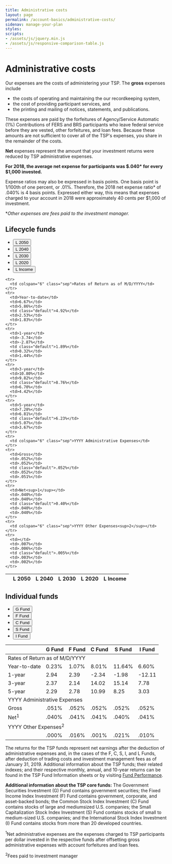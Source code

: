 ```yaml
---
title: Administrative costs
layout: page
permalink: /account-basics/administrative-costs/
sidenav: manage-your-plan
styles:
scripts:
- /assets/js/jquery.min.js
- /assets/js/responsive-comparison-table.js
---
```


# Administrative costs

Our expenses are the costs of administering your TSP. The **gross** expenses include

* the costs of operating and maintaining the our recordkeeping system,
* the cost of providing participant services, and
* the printing and mailing of notices, statements, and publications.

These expenses are paid by the forfeitures of Agency/Service Automatic (1%) Contributions of FERS and BRS participants who leave federal service before they are vested, other forfeitures, and loan fees. Because these amounts are not sufficient to cover all of the TSP's expenses, you share in the remainder of the costs.

**Net** expenses represent the amount that your investment returns were reduced by TSP administrative expenses.

__For 2018, the average net expense for participants was $.040* for every $1,000 invested.__

Expense ratios may also be expressed in basis points. One basis point is 1/100th of one percent, or .01%. Therefore, the 2018 net expense ratio* of .040% is 4 basis points. Expressed either way, this means that expenses charged to your account in 2018 were approximately 40 cents per $1,000 of investment.

\*_Other expenses are fees paid to the investment manager._

<!-- DIRTY Responsive pricing table HTML -->

<section class="comparison" markdown="1">

## Lifecycle funds

<ul class="funds">
  <li>
    <button>L 2050</button>
  </li>
  <li>
    <button>L 2040</button>
  </li>
  <li class="active">
    <button>L 2030</button>
  </li>
  <li>
    <button>L 2020</button>
  </li>
  <li>
    <button>L Income</button>
  </li>
  </ul>

<table>
  <thead>
    <tr>
      <th class="hide"></th>
      <th class="bg-blue">L 2050</th>
      <th class="bg-blue">L 2040</th>
      <th class="bg-blue default">L 2030</th>
      <th class="bg-blue">L 2020</th>
      <th class="bg-blue">L Income</th>
    </tr>
  </thead>
  <tbody>

    <tr>
      <td colspan="6" class="sep">Rates of Return as of M/D/YYYY</td>
    </tr>
    <tr>
      <td>Year-to-date</td>
      <td>6.67%</td>
      <td>5.86%</td>
      <td class="default">4.92%</td>
      <td>2.53%</td>
      <td>1.83%</td>
    </tr>
    <tr>
      <td>1-year</td>
      <td>-3.74</td>
      <td>-2.87%</td>
      <td class="default">1.89%</td>
      <td>0.32%</td>
      <td>1.44%</td>
    </tr>
    <tr>
      <td>3-year</td>
      <td>10.80%</td>
      <td>9.82%</td>
      <td class="default">8.76%</td>
      <td>6.70%</td>
      <td>4.42%</td>
    </tr>
    <tr>
      <td>5-year</td>
      <td>7.28%</td>
      <td>6.81%</td>
      <td class="default">6.23%</td>
      <td>5.07%</td>
      <td>3.67%</td>
    </tr>
    <tr>
      <td colspan="6" class="sep">YYYY Administrative Expenses</td>
    </tr>
    <tr>
      <td>Gross</td>
      <td>.052%</td>
      <td>.052%</td>
      <td class="default">.052%</td>
      <td>.052%</td>
      <td>.051%</td>
    </tr>
    <tr>
      <td>Net<sup>1</sup></td>
      <td>.040%</td>
      <td>.040%</td>
      <td class="default">0.40%</td>
      <td>.040%</td>
      <td>.040%</td>
    </tr>
    <tr>
      <td colspan="6" class="sep">YYYY Other Expenses<sup>2</sup></td>
    </tr>
    <tr>
      <td></td>
      <td>.007%</td>
      <td>.006%</td>
      <td class="default">.005%</td>
      <td>.003%</td>
      <td>.002%</td>
    </tr>

  </tbody>
</table>

## Individual funds

  <ul class="funds">
  <li class="active">
    <button>G Fund</button>
  </li>
  <li>
    <button>F Fund</button>
  </li>
  <li>
    <button>C Fund</button>
  </li>
  <li>
    <button>S Fund</button>
  </li>
  <li>
    <button>I Fund</button>
  </li>
</ul>  

<table>
  <thead>
    <tr>
      <th class="hide"></th>
      <th class="bg-blue default">G Fund</th>
      <th class="bg-blue">F Fund</th>
      <th class="bg-blue">C Fund</th>
      <th class="bg-blue">S Fund</th>
      <th class="bg-blue">I Fund</th>
    </tr>
  </thead>
  <tbody>
    <tr>
      <td colspan="6" class="sep">Rates of Return as of M/D/YYYY</td>
    </tr>
    <tr>
      <td>Year-to-date</td>
      <td class="default">0.23%</td>
      <td>1.07%</td>
      <td>8.01%</td>
      <td>11.64%</td>
      <td>6.60%</td>
    </tr>
    <tr>
      <td>1-year</td>
      <td class="default">2.94</td>
      <td>2.39</td>
      <td>-2.34</td>
      <td>-1.98</td>
      <td>-12.11</td>
    </tr>
    <tr>
      <td>3-year</td>
      <td class="default">2.37</td>
      <td>2.14</td>
      <td>14.02</td>
      <td>15.14</td>
      <td>7.78</td>
    </tr>
    <tr>
      <td>5-year</td>
      <td class="default">2.29</td>
      <td>2.78</td>
      <td>10.99</td>
      <td>8.25</td>
      <td>3.03</td>
    </tr>
    <tr>
      <td colspan="6" class="sep">YYYY Administrative Expenses</td>
    </tr>
    <tr>
      <td>Gross</td>
      <td class="default">.051%</td>
      <td>.052%</td>
      <td>.052%</td>
      <td>.052%</td>
      <td>.052%</td>
    </tr>
    <tr>
      <td>Net<sup>1</sup></td>
      <td class="default">.040%</td>
      <td>.041%</td>
      <td>.041%</td>
      <td>.040%</td>
      <td>.041%</td>
    </tr>
    <tr>
      <td colspan="6" class="sep">YYYY Other Expenses<sup>2</sup></td>
    </tr>
    <tr>
      <td></td>
      <td class="default">.000%</td>
      <td>.016%</td>
      <td>.001%</td>
      <td>.021%</td>
      <td>.010%</td>
    </tr>
  </tbody>
</table>

The returns for the TSP funds represent net earnings after the deduction of administrative expenses and, in the cases of the F, C, S, I, and L Funds, after deduction of trading costs and investment management fees as of January 31, 2019. Additional information about the TSP funds; their related indexes; and their respective monthly, annual, and 10-year returns can be found in the TSP Fund Information sheets or by visiting [Fund Performance](/fund-performance/).

**Additional information about the TSP core funds:** The Government Securities Investment (G) Fund contains government securities; the Fixed Income Index
Investment (F) Fund contains government, corporate, and asset-backed bonds; the Common Stock Index Investment (C) Fund contains stocks of large and mediumsized U.S. companies; the Small Capitalization Stock Index Investment (S) Fund contains stocks of small to medium-sized U.S. companies; and the International Stock Index Investment (I) Fund contains stocks from more than 20 developed countries.

<sup>1</sup>Net administrative expenses are the expenses charged to TSP participants per dollar invested in the respective funds after offsetting gross administrative expenses
with account forfeitures and loan fees.

<sup>2</sup>Fees paid to investment manager
</section>
